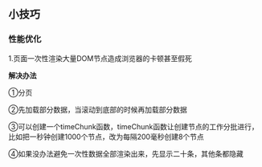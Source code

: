## 小技巧  

###  性能优化
1.页面一次性渲染大量DOM节点造成浏览器的卡顿甚至假死

**解决办法**

①分页

②先加载部分数据，当滚动到底部的时候再加载部分数据

③可以创建一个timeChunk函数，timeChunk函数让创建节点的工作分批进行，比如把一秒钟创建1000个节点，改为每隔200毫秒创建8个节点

④如果没办法避免一次性数据全部渲染出来，先显示二十条，其他条都隐藏



